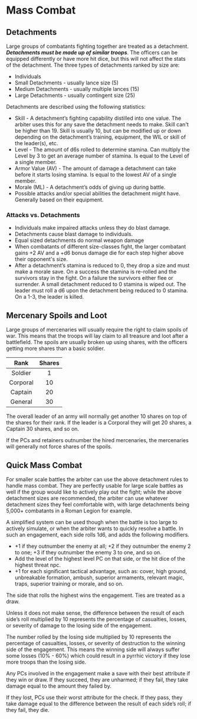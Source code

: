 # Mass Combat
## Detachments
Large groups of combatants fighting together are treated as a detachment. ***Detachments must be made up of similar troops***. The officers can be equipped differently or have more hit dice, but this will not affect the stats of the detachment. The three types of detachments ranked by size are:
- Individuals
- Small Detachments - usually lance size (5)
- Medium Detachments - usually multiple lances (15)
- Large Detachments - usually contingent size (25)

Detachments are described using the following statistics:
- Skill - A detachment’s fighting capability distilled into one value. The arbiter uses this for any save the detachment needs to make. Skill can't be higher than 19. Skill is usually 10, but can be modified up or down depending on the detachment’s training, equipment, the WIL or skill of the leader(s), etc.
- Level - The amount of d6s rolled to determine stamina. Can multiply the Level by 3 to get an average number of stamina. Is equal to the Level of a single member.
- Armor Value (AV) - The amount of damage a detachment can take before it starts losing stamina. Is equal to the lowest AV of a single member.
- Morale (ML) - A detachment’s odds of giving up during battle.
- Possible attacks and/or special abilities the detachment might have. Generally based on their equipment.

### Attacks vs. Detachments
- Individuals make impaired attacks unless they do blast damage.
- Detachments cause blast damage to individuals.
- Equal sized detachments do normal weapon damage
- When combatants of different size-classes fight, the larger combatant gains +2 AV and a +d6 bonus damage die for each step higher above their opponent's size.
- After a detachment’s stamina is reduced to 0, they drop a size and must make a morale save. On a success the stamina is re-rolled and the survivors stay in the fight. On a failure the survivors either flee or surrender. A small detachment reduced to 0 stamina is wiped out. The leader must roll a d6 upon the detachment being reduced to 0 stamina. On a 1-3, the leader is killed.

## Mercenary Spoils and Loot
Large groups of mercenaries will usually require the right to claim spoils of war. This means that the troops will lay claim to all treasure and loot after a battlefield. The spoils are usually broken up using shares, with the officers getting more shares than a basic soldier.

|   Rank   | Shares |
| :------: | :----: |
| Soldier  |   1    |
| Corporal |   10   |
| Captain  |   20   |
| General  |   30   |

The overall leader of an army will normally get another 10 shares on top of the shares for their rank. If the leader is a Corporal they will get 20 shares, a Captain 30 shares, and so on.

If the PCs and retainers outnumber the hired mercenaries, the mercenaries will generally not force shares of the spoils.

## Quick Mass Combat
For smaller scale battles the arbiter can use the above detachment rules to handle mass combat. They are perfectly usable for large scale battles as well if the group would like to actively play out the fight; while the above detachment sizes are recommended, the arbiter can use whatever detachment sizes they feel comfortable with, with large detachments being 5,000+ combatants in a Roman Legion for example.

A simplified system can be used though when the battle is too large to actively simulate, or when the arbiter wants to quickly resolve a battle. In such an engagement, each side rolls 1d6, and adds the following modifiers.
- +1 if they outnumber the enemy at all; +2 if they outnumber the enemy 2 to one; +3 if they outnumber the enemy 3 to one, and so on.
- Add the level of the highest level PC on that side, or the hit dice of the highest threat npc.
- +1 for each significant tactical advantage, such as: cover, high ground, unbreakable formation, ambush, superior armaments, relevant magic, traps, superior training or morale, and so on.

The side that rolls the highest wins the engagement. Ties are treated as a draw.

Unless it does not make sense, the difference between the result of each side’s roll multiplied by 10 represents the percentage of casualties, losses, or severity of damage to the losing side of the engagement.

The number rolled by the losing side multiplied by 10 represents the percentage of casualties, losses, or severity of destruction to the winning side of the engagement. This means the winning side will always suffer some losses (10% - 60%) which could result in a pyrrhic victory if they lose more troops than the losing side.

Any PCs involved in the engagement make a save with their best attribute if they win or draw. If they succeed, they are unharmed; if they fail, they take damage equal to the amount they failed by.

If they lost, PCs use their worst attribute for the check. If they pass, they take damage equal to the difference between the result of each side’s roll; if they fail, they die.